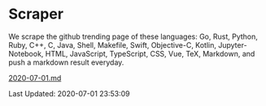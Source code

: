 # Scraper

We scrape the github trending page of these languages: Go, Rust, Python, Ruby, C++, C, Java, Shell, Makefile, Swift, Objective-C, Kotlin, Jupyter-Notebook, HTML, JavaScript, TypeScript, CSS, Vue, TeX, Markdown, and push a markdown result everyday.

[2020-07-01.md](https://github.com/yangwenmai/Scraper/blob/master/2020-07-01.md)

Last Updated: 2020-07-01 23:53:09